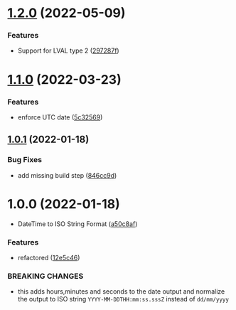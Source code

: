 # [1.2.0](https://github.com/regrapes/access-db-parser/compare/v1.1.0...v1.2.0) (2022-05-09)


### Features

* Support for LVAL type 2 ([297287f](https://github.com/regrapes/access-db-parser/commit/297287f5d9736824c14bd3307738a562d91c6326))

# [1.1.0](https://github.com/regrapes/access-db-parser/compare/v1.0.1...v1.1.0) (2022-03-23)


### Features

* enforce UTC date ([5c32569](https://github.com/regrapes/access-db-parser/commit/5c32569224c0c0b37abd3a6dfcca91973c78515a))

## [1.0.1](https://github.com/regrapes/access-db-parser/compare/v1.0.0...v1.0.1) (2022-01-18)


### Bug Fixes

* add missing build step ([846cc9d](https://github.com/regrapes/access-db-parser/commit/846cc9d9ccf06eb156d7c785a749fc2df9b905d3))

# 1.0.0 (2022-01-18)


* DateTime to ISO String Format ([a50c8af](https://github.com/regrapes/access-db-parser/commit/a50c8af9b0bc7e10caaecd5878aea144e6cd26ad))


### Features

* refactored ([12e5c46](https://github.com/regrapes/access-db-parser/commit/12e5c46c13dbbbe1a4b79377b1cbcd71fc8109e9))


### BREAKING CHANGES

* this adds hours,minutes and seconds to the date output and normalize the output to ISO string `YYYY-MM-DDTHH:mm:ss.sssZ` instead of `dd/mm/yyyy`
